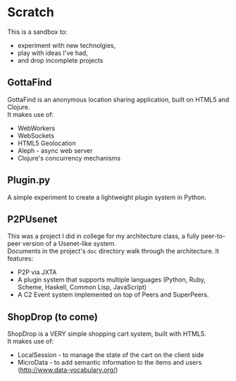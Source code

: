 Scratch
=======

This is a sandbox to:
* experiment with new technolgies, 
* play with ideas I've had, 
* and drop incomplete projects


GottaFind
---------

GottaFind is an anonymous location sharing application, built on HTML5 and Clojure.  
It makes use of:

* WebWorkers
* WebSockets
* HTML5 Geolocation
* Aleph - async web server
* Clojure's concurrency mechanisms


Plugin.py
---------

A simple experiment to create a lightweight plugin system in Python.


P2PUsenet
---------
This was a project I did in college for my architecture class, 
a fully peer-to-peer version of a Usenet-like system.  
Documents in the project's `doc` directory walk through the architecture.
It features:

* P2P via JXTA
* A plugin system that supports multiple languages (Python, Ruby, Scheme, Haskell, Common Lisp, JavaScript)
* A C2 Event system implemented on top of Peers and SuperPeers.


ShopDrop (to come)
---------

ShopDrop is a VERY simple shopping cart system, built with HTML5.  
It makes use of:

* LocalSession - to manage the state of the cart on the client side
* MicroData - to add semantic information to the items and users (http://www.data-vocabulary.org/)

